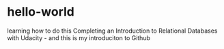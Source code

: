 # hello-world
learning how to do this
Completing an Introduction to Relational Databases with Udacity - and this is my introduciton to Github
